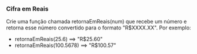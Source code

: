 ### Cifra em Reais ###

Crie uma função chamada retornaEmReais(num) que recebe um número e retorna esse número convertido para o formato "R$XXXX.XX". Por exemplo:

* retornaEmReais(25.6) ==\> "R$25.60"
* retornaEmReais(100.5678) ==\> "R$100.57"